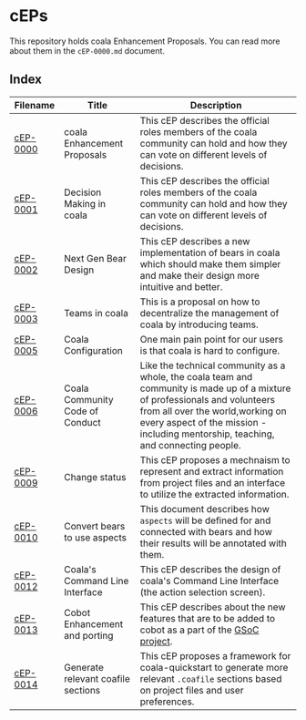 # cEPs

This repository holds coala Enhancement Proposals. You can read more about them
in the `cEP-0000.md` document.

## Index
 |       Filename        |       Title       |                    Description                      |
|-----------------------|-------------------|-----------------------------------------------------|
| [cEP-0000](cEP-0000.md) | coala Enhancement Proposals | This cEP describes the official roles members of the coala community can hold and how they can vote on different levels of decisions.|
|[cEP-0001](cEP-0001.md) | Decision Making in coala | This cEP describes the official roles members of the coala community can hold and how they can vote on different levels of decisions. |
| [cEP-0002](cEP-0002.md) | Next Gen Bear Design | This cEP describes a new implementation of bears in coala which should make them simpler and make their design more intuitive and better. |
| [cEP-0003](cEP-0003.md) | Teams in coala|This is a proposal on how to decentralize the management of coala by introducing teams. |
| [cEP-0005](cEP-0005.md) | Coala Configuration|One main pain point for our users is that coala is hard to configure. |
| [cEP-0006](cEP-0006.md) | Coala Community Code of Conduct | Like the technical community as a whole, the coala team and community is made up of a mixture of professionals and volunteers from all over the world,working on every aspect of the mission - including mentorship, teaching, and connecting people. |
| [cEP-0009](cEP-0009.md) | Change status | This cEP proposes a mechnaism to represent and extract information from project files and an interface to utilize the extracted information. |
| [cEP-0010](cEP-0010.md) |Convert bears to use aspects | This document describes how `aspects` will be defined for and connected with bears and how their results will be annotated with them. |
| [cEP-0012](cEP-0012.md) | Coala's Command Line Interface|This cEP describes the design of coala's Command Line Interface (the action selection screen). |
| [cEP-0013](cEP-0013.md) | Cobot Enhancement and porting|This cEP describes about the new features that are to be added to cobot as a part of the [GSoC project](https://summerofcode.withgoogle.com/projects/#4913450777051136). |
| [cEP-0014](cEP-0014.md) | Generate relevant coafile sections | This cEP proposes a framework for coala-quickstart to generate more relevant `.coafile` sections based on project files and user preferences. |
